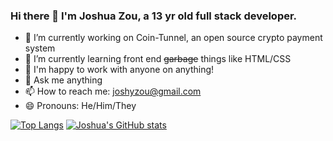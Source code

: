 ### Hi there 👋 I'm Joshua Zou, a 13 yr old full stack developer.


- 🔭 I’m currently working on Coin-Tunnel, an open source crypto payment system
- 🌱 I’m currently learning front end ~~garbage~~ things like HTML/CSS
- 👯 I'm happy to work with anyone on anything!
- 💬 Ask me anything
- 📫 How to reach me: joshyzou@gmail.com
- 😄 Pronouns: He/Him/They

[![Top Langs](https://github-readme-stats.vercel.app/api/top-langs/?username=Joshua-Zou)](https://github.com/Joshua-Zou) [![Joshua's GitHub stats](https://github-readme-stats.vercel.app/api?username=Joshua-Zou)](https://github.com/Joshua-Zou)
